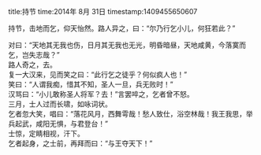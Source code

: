 title:持节
time:2014年 8月 31日
timestamp:1409455650607

持节，击地而乞，仰天怡然。路人异之，曰：“尔乃行乞小儿，何狂若此？”<div>对曰：“天地其无我也伤，日月其无我也无光，明昏暗昼，天地咸黄，今落寞而乞，岂失志哉？”</div><div>路人奇之，去。</div><div>复一大汉来，见而笑之曰：“此行乞之徒乎？何似疯人也！”</div><div>笑曰：“人谓我痴，惜其不知，圣人一旦，兵无败时！”</div><div>汉骂曰：“小儿敢称圣人将军？去！”言罢啐之，乞者曾不怒。</div><div>三月，士人过而长啸，如咏词状。</div><div>乞者忽大笑，唱曰：“落花风月，西舞雩哉！愁人致仕，浴空林哉！我王我思，举兵起武，咸阳无惧，与君登台！”</div><div>士惊，定睛相视，汗下。</div><div>乞者起身，之士前，再拜而曰：“与王夺天下！”</div>